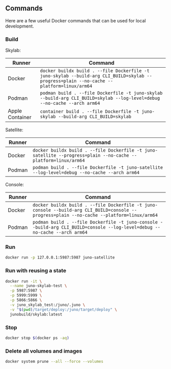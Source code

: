 ## Commands

Here are a few useful Docker commands that can be used for local development.

### Build

Skylab:

| Runner          | Command                                                                                                                                  |
|-----------------|------------------------------------------------------------------------------------------------------------------------------------------|
| Docker          | `docker buildx build . --file Dockerfile -t juno-skylab --build-arg CLI_BUILD=skylab --progress=plain --no-cache --platform=linux/arm64` |
| Podman          | `podman build . --file Dockerfile -t juno-skylab --build-arg CLI_BUILD=skylab --log-level=debug --no-cache --arch arm64`                 |
| Apple Container | `container build . --file Dockerfile -t juno-skylab --build-arg CLI_BUILD=skylab`                                                        |

Satellite:

| Runner | Command                                                                                                        |
| ------ | -------------------------------------------------------------------------------------------------------------- |
| Docker | `docker buildx build . --file Dockerfile -t juno-satellite --progress=plain --no-cache --platform=linux/arm64` |
| Podman | `podman build . --file Dockerfile -t juno-satellite --log-level=debug --no-cache --arch arm64`                 |

Console:

| Runner | Command                                                                                                                                    |
| ------ | ------------------------------------------------------------------------------------------------------------------------------------------ |
| Docker | `docker buildx build . --file Dockerfile -t juno-console --build-arg CLI_BUILD=console --progress=plain --no-cache --platform=linux/arm64` |
| Podman | `podman build . --file Dockerfile -t juno-console --build-arg CLI_BUILD=console --log-level=debug --no-cache --arch arm64`                 |

### Run

```bash
docker run -p 127.0.0.1:5987:5987 juno-satellite
```

### Run with reusing a state

```bash
docker run -it \
  --name juno-skylab-test \
  -p 5987:5987 \
  -p 5999:5999 \
  -p 5866:5866 \
  -v juno_skylab_test:/juno/.juno \
  -v "$(pwd)/target/deploy:/juno/target/deploy" \
  junobuild/skylab:latest
```

### Stop

```bash
docker stop $(docker ps -aq)
```

### Delete all volumes and images

```bash
docker system prune --all --force --volumes
```
